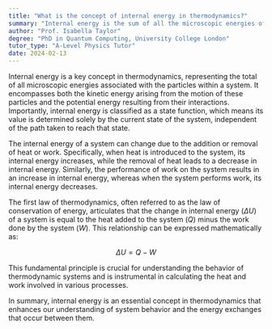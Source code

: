 ```yaml
---
title: "What is the concept of internal energy in thermodynamics?"
summary: "Internal energy is the sum of all the microscopic energies of a system's particles."
author: "Prof. Isabella Taylor"
degree: "PhD in Quantum Computing, University College London"
tutor_type: "A-Level Physics Tutor"
date: 2024-02-13
---
```


Internal energy is a key concept in thermodynamics, representing the total of all microscopic energies associated with the particles within a system. It encompasses both the kinetic energy arising from the motion of these particles and the potential energy resulting from their interactions. Importantly, internal energy is classified as a state function, which means its value is determined solely by the current state of the system, independent of the path taken to reach that state.

The internal energy of a system can change due to the addition or removal of heat or work. Specifically, when heat is introduced to the system, its internal energy increases, while the removal of heat leads to a decrease in internal energy. Similarly, the performance of work on the system results in an increase in internal energy, whereas when the system performs work, its internal energy decreases.

The first law of thermodynamics, often referred to as the law of conservation of energy, articulates that the change in internal energy ($\Delta U$) of a system is equal to the heat added to the system ($Q$) minus the work done by the system ($W$). This relationship can be expressed mathematically as:

$$
\Delta U = Q - W
$$

This fundamental principle is crucial for understanding the behavior of thermodynamic systems and is instrumental in calculating the heat and work involved in various processes.

In summary, internal energy is an essential concept in thermodynamics that enhances our understanding of system behavior and the energy exchanges that occur between them.
    